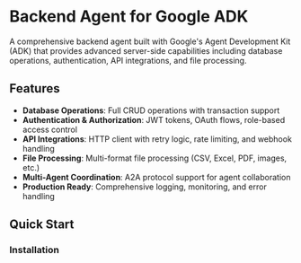 # Backend Agent for Google ADK

A comprehensive backend agent built with Google's Agent Development Kit (ADK) that provides advanced server-side capabilities including database operations, authentication, API integrations, and file processing.

## Features

- **Database Operations**: Full CRUD operations with transaction support
- **Authentication & Authorization**: JWT tokens, OAuth flows, role-based access control
- **API Integrations**: HTTP client with retry logic, rate limiting, and webhook handling
- **File Processing**: Multi-format file processing (CSV, Excel, PDF, images, etc.)
- **Multi-Agent Coordination**: A2A protocol support for agent collaboration
- **Production Ready**: Comprehensive logging, monitoring, and error handling

## Quick Start

### Installation

